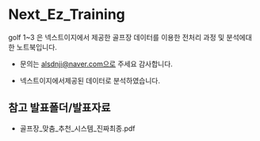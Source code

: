 # Next_Ez_Training
golf 1~3 은 넥스트이지에서 제공한 골프장 데이터를 이용한 전처리 과정 및 분석에대한 노트북입니다.

- 문의는 alsdnji@naver.com으로 주세요 감사합니다.

- 넥스트이지에서제공된 데이터로 분석하였습니다.


## 참고 발표폴더/발표자료

- 골프장_맞춤_추천_시스템_진짜최종.pdf


       
